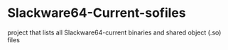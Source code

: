 # Slackware64-Current-sofiles
project that lists all Slackware64-current binaries and shared object (.so) files
